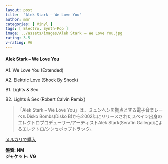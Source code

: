 ```yaml
---
layout: post
title:  "Alek Stark – We Love You"
author: mmr
categories: [ Vinyl ]
tags: [ Electro, Synth-Pop ]
image: ../assets/images/Alek Stark – We Love You.jpg
rating: 3.5
v-rating: VG
---
```


#### Alek Stark – We Love You

A1. We Love You (Extended)

A2. Elektric Love (Shock By Shock)

B1. Lights & Sex

B2. Lights & Sex (Robert Calvin Remix)

> 「Alek Stark – We Love You」は、ミュンヘンを拠点とする電子音楽レーベルDisko Bombs(Disko B)から2002年にリリースされたスペイン出身のエレクトロプロデューサー/アーティストAlek Stark(Serafín Gallego)によるエレクトロ/シンセポップトラック。

[メルカリで購入](https://jp.mercari.com/item/m44739620198)

<div class="mt-4 mb-4 d-flex align-items-center">
<strong class="mr-1">盤質: NM</strong>
</div>
<div class="mt-4 mb-4 d-flex align-items-center">
<strong class="mr-1">ジャケット: VG</strong>
</div>
